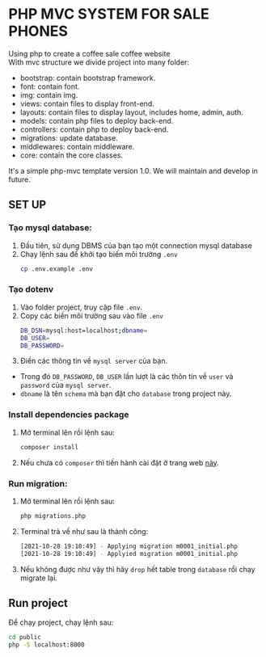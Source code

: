 # PHP MVC SYSTEM FOR SALE PHONES
Using php to create a coffee sale coffee website <br />
With mvc structure we divide project into many folder: <br />

- bootstrap: contain bootstrap framework. <br />
- font: contain font. <br />
- img: contain img. <br />
- views: contain files to display front-end. <br />
- layouts: contain files to display layout, includes home, admin, auth. <br />
- models: contain php files to deploy back-end. <br />
- controllers: contain php to deploy back-end. <br />
- migrations: update database. <br />
- middlewares: contain middleware. <br />
- core: contain the core classes. <br />

It's a simple php-mvc template version 1.0. We will maintain and develop in future.

## SET UP

### Tạo mysql database:

1. Đầu tiên, sử dụng DBMS của bạn tạo một connection mysql database
2. Chạy lệnh sau để khởi tạo biến môi trường `.env`
    ```bash
    cp .env.example .env
    ```

### Tạo dotenv

1. Vào folder project, truy cập file `.env`.
2. Copy các biến môi trường sau vào file `.env`
    ```bash
    DB_DSN=mysql:host=localhost;dbname=
    DB_USER=
    DB_PASSWORD=
    ```
3. Điền các thông tin về `mysql server` của bạn. 
- Trong đó `DB_PASSWORD`, `DB_USER` lần lượt là các thôn tin về `user` và `password` của `mysql server`. 
- `dbname` là tên `schema` mà bạn đặt cho `database` trong project này.

### Install dependencies package
1. Mở terminal lên rồi lệnh sau:

    ```bash
    composer install
    ```
2. Nếu chưa có `composer` thì tiến hành cài đặt ở trang web [này](https://getcomposer.org/download/).
### Run migration:

1. Mở terminal lên rồi lệnh sau:

    ```bash
    php migrations.php
    ```

2. Terminal trả về như sau là thành công:

    ```bash
    [2021-10-28 19:10:49] - Applying migration m0001_initial.php
    [2021-10-28 19:10:49] - Applyied migration m0001_initial.php
    ```

3. Nếu không được như vậy thì hãy `drop` hết table trong `database` rồi chạy migrate lại.<br />



## Run project

Để chạy project, chạy lệnh sau:

```bash
cd public
php -S localhost:8000
```
